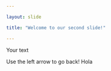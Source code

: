 ```yaml
---

layout: slide

title: "Welcome to our second slide!"

---
```


Your text

Use the left arrow to go back!
Hola
